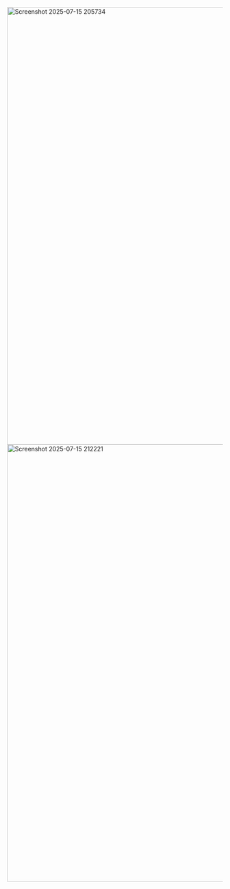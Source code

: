 <img width="1920" height="1020" alt="Screenshot 2025-07-15 205734" src="https://github.com/user-attachments/assets/6086cb97-306e-401e-8dba-9fd928d2283a" />
<img width="1920" height="1020" alt="Screenshot 2025-07-15 212221" src="https://github.com/user-attachments/assets/dbb7353e-3a38-4dc1-954a-7c6e2d6ce8c7" />
